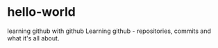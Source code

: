 # hello-world
learning github with github
Learning github - repositories, commits and what it's all about.
